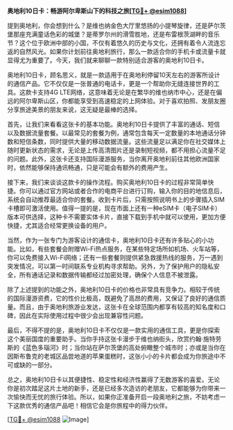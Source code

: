 **奥地利10日卡：畅游阿尔卑斯山下的科技之旅[[TG💪+ @esim1088](https://t.me/s/esim1088)]**

提到奥地利，你会想到什么？是维也纳金色大厅里悠扬的小提琴旋律，还是萨尔茨堡那座充满童话色彩的城堡？是蒂罗尔州的滑雪胜地，还是布雷根茨湖畔的音乐节？这个位于欧洲中部的小国，不仅有着悠久的历史与文化，还拥有着令人流连忘返的自然风光。如果你计划前往奥地利旅行，那么一款适合你的手机卡或流量卡就显得尤为重要了。今天，我们就来聊聊一款特别适合游客的奥地利10日卡。

奥地利10日卡，顾名思义，就是一款适用于在奥地利停留10天左右的游客所设计的通信产品。它不仅仅是一张普通的电话卡，更是一个帮助你无缝连接世界的工具。这款卡支持4G LTE网络，这意味着无论是在繁华的维也纳市中心，还是在偏远的阿尔卑斯山区，你都能享受到高速稳定的上网体验。对于喜欢拍照、发朋友圈分享旅途美景的朋友来说，这无疑是最棒的选择。

首先，让我们来看看这张卡的基本功能。奥地利10日卡提供了丰富的通话、短信以及数据流量套餐。以最常见的套餐为例，通常包含每天一定数量的本地通话分钟数和短信条数，同时提供大量的移动数据流量。这些流量足以满足你在社交媒体上随时更新状态的需求，无论是上传高清图片还是录制短视频，都不用担心流量不足的问题。此外，这张卡还支持国际漫游服务，当你离开奥地利前往其他欧洲国家时，依然能够保持通讯畅通，只是可能会有额外的费用产生。

接下来，我们来谈谈这款卡的操作流程。购买奥地利10日卡的过程非常简单快捷。你可以通过官方网站或者合作的电商平台进行订购，输入你的目的地信息后，系统会自动推荐最适合你的套餐。收到卡片后，只需按照说明书上的步骤插入SIM卡槽即可激活使用。值得一提的是，现在市面上还有一种eSIM卡（电子SIM卡）版本可供选择，这种卡不需要实体卡片，直接下载到手机中就可以使用，更加方便快捷，尤其适合经常更换设备的用户。

当然，作为一张专门为游客设计的通信卡，奥地利10日卡还有许多贴心的小功能。比如，有些套餐会附赠Wi-Fi热点服务，在某些特定场所如机场、火车站等，你可以免费接入Wi-Fi网络；还有一些套餐则提供紧急救援热线的服务，万一遇到突发情况，可以第一时间联系专业机构寻求帮助。另外，为了保护用户的隐私安全，所有通话记录和数据传输都经过加密处理，确保个人信息不被泄露。

除了上述提到的功能之外，奥地利10日卡的价格也非常具有竞争力。相较于传统的国际漫游资费，它的性价比极高，既避免了高昂的费用，又保证了良好的通信质量。而且，由于奥地利旅游业发达，这张卡在全球范围内都享有较高的知名度和口碑，因此在实际使用过程中很少会出现兼容性问题。

最后，不得不提的是，奥地利10日卡不仅仅是一款实用的通信工具，更是你探索这个美丽国度的重要助手。当你手持这张卡漫步于维也纳街头，欣赏约翰·施特劳斯的《蓝色多瑙河》时；当你站在萨尔茨堡的高处俯瞰整个城市时；亦或是当你在因斯布鲁克的老城区品尝地道的苹果蛋糕时，这张小小的卡片都会成为你旅途中不可或缺的一部分。

总之，奥地利10日卡以其便捷性、稳定性和经济性赢得了无数游客的喜爱。无论你是初次踏足这片土地的新手，还是已经多次造访的老朋友，它都能够为你带来一次愉快而无忧的旅行体验。所以，如果你正准备开启一段奥地利之旅，不妨考虑一下这款优秀的通信产品吧！相信它会是你旅程中的得力伙伴。

[[TG💪+ @esim1088](https://t.me/s/esim1088) ![Image](https://i.postimg.cc/4NQfJmqS/Snipaste-2025-05-13-00-14-12.png)]